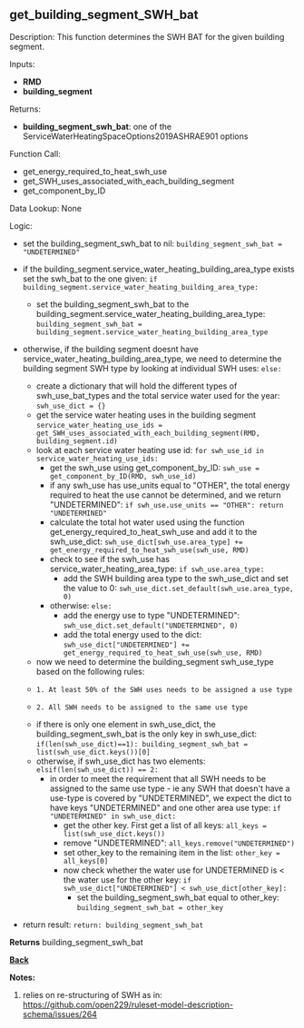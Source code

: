 ## get_building_segment_SWH_bat

Description: This function determines the SWH BAT for the given building segment.

Inputs:
- **RMD**
- **building_segment**

Returns:
- **building_segment_swh_bat**: one of the ServiceWaterHeatingSpaceOptions2019ASHRAE901 options

Function Call:

- get_energy_required_to_heat_swh_use  
- get_SWH_uses_associated_with_each_building_segment    
- get_component_by_ID  

Data Lookup: None

Logic:

- set the building_segment_swh_bat to nil: `building_segment_swh_bat = "UNDETERMINED"`
- if the building_segment.service_water_heating_building_area_type exists set the swh_bat to the one given: `if building_segment.service_water_heating_building_area_type:`
    - set the building_segment_swh_bat to the building_segment.service_water_heating_building_area_type: `building_segment_swh_bat = building_segment.service_water_heating_building_area_type`
- otherwise, if the building segment doesnt have service_water_heating_building_area_type, we need to determine the building segment SWH type by looking at individual SWH uses: `else:`
    - create a dictionary that will hold the different types of swh_use_bat_types and the total service water used for the year: `swh_use_dict = {}`
    - get the service water heating uses in the building segment `service_water_heating_use_ids = get_SWH_uses_associated_with_each_building_segment(RMD, building_segment.id)`
    - look at each service water heating use id: `for swh_use_id in service_water_heating_use_ids:`
        - get the swh_use using get_component_by_ID: `swh_use = get_component_by_ID(RMD, swh_use_id)`
        - if any swh_use has use_units equal to "OTHER", the total energy required to heat the use cannot be determined, and we return "UNDETERMINED": `if swh_use.use_units == "OTHER": return "UNDETERMINED"`
        - calculate the total hot water used using the function get_energy_required_to_heat_swh_use and add it to the swh_use_dict: `swh_use_dict[swh_use.area_type] += get_energy_required_to_heat_swh_use(swh_use, RMD)`
        - check to see if the swh_use has service_water_heating_area_type: `if swh_use.area_type:`
            - add the SWH building area type to the swh_use_dict and set the value to 0: `swh_use_dict.set_default(swh_use.area_type, 0)`
        - otherwise: `else:`
            - add the energy use to type "UNDETERMINED": `swh_use_dict.set_default("UNDETERMINED", 0)`
            - add the total energy used to the dict: `swh_use_dict["UNDETERMINED"] += get_energy_required_to_heat_swh_use(swh_use, RMD)`
    - now we need to determine the building_segment swh_use_type based on the following rules:
    -     1. At least 50% of the SWH uses needs to be assigned a use type
    -     2. All SWH needs to be assigned to the same use type
    - if there is only one element in swh_use_dict, the building_segment_swh_bat is the only key in swh_use_dict: `if(len(swh_use_dict)==1): building_segment_swh_bat = list(swh_use_dict.keys())[0]`
    - otherwise, if swh_use_dict has two elements: `elsif(len(swh_use_dict)) == 2:`
        - in order to meet the requirement that all SWH needs to be assigned to the same use type - ie any SWH that doesn't have a use-type is covered by "UNDETERMINED", we expect the dict to have keys "UNDETERMINED" and one other area use type: `if "UNDETERMINED" in swh_use_dict:`
            - get the other key.  First get a list of all keys: `all_keys = list(swh_use_dict.keys())`
            - remove "UNDETERMINED": `all_keys.remove("UNDETERMINED")`
            - set other_key to the remaining item in the list: `other_key = all_keys[0]`
            - now check whether the water use for UNDETERMINED is < the water use for the other key: `if swh_use_dict["UNDETERMINED"] < swh_use_dict[other_key]:`
                - set the building_segment_swh_bat equal to other_key: `building_segment_swh_bat = other_key`

- return result: `return: building_segment_swh_bat`


**Returns** building_segment_swh_bat

**[Back](../_toc.md)**

**Notes:**
1. relies on re-structuring of SWH as in: https://github.com/open229/ruleset-model-description-schema/issues/264
